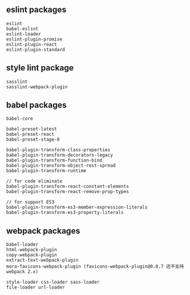 ## eslint packages

    eslint
    babel-eslint
    eslint-loader
    eslint-plugin-promise
    eslint-plugin-react
    eslint-plugin-standard

## style lint package

    sasslint
    sasslint-webpack-plugin

## babel packages

    babel-core

    babel-preset-latest
    babel-preset-react
    babel-preset-stage-0

    babel-plugin-transform-class-properties
    babel-plugin-transform-decorators-legacy
    babel-plugin-transform-function-bind
    babel-plugin-transform-object-rest-spread
    babel-plugin-transform-runtime

    // for code eliminate
    babel-plugin-transform-react-constant-elements
    babel-plugin-transform-react-remove-prop-types

    // for support ES3
    babel-plugin-transform-es3-member-expression-literals
    babel-plugin-transform-es3-property-literals

## webpack packages

    babel-loader
    html-webpack-plugin
    copy-webpack-plugin
    extract-text-webpack-plugin
    mora-favicons-webpack-plugin (favicons-webpack-plugin@0.0.7 还不支持 webpack 2.x)

    style-loader css-loader sass-loader
    file-loader url-loader
